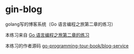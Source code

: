 # gin-blog

golang写的博客系统（Go 语言编程之旅第二章的练习）

本练习来自 [Go 语言编程之旅第二章的练习](https://golang2.eddycjy.com/posts/ch2/01-simple-server/)

本练习的作者源码 [go-programming-tour-book/blog-service](https://github.com/go-programming-tour-book/blog-service) 